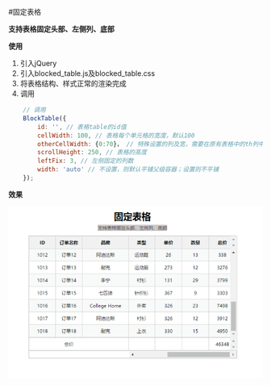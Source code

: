 #固定表格

**支持表格固定头部、左侧列、底部**

**使用**

1. 引入jQuery
2. 引入blocked_table.js及blocked_table.css
3. 将表格结构、样式正常的渲染完成
4. 调用
```javascript
    // 调用
    BlockTable({
        id: '', // 表格table的id值
        cellWidth: 100, // 表格每个单元格的宽度，默认100
        otherCellWidth: {0:70}， // 特殊设置的列及宽，需要在原有表格中的th列中设置宽度
        scrollHeight: 250, // 表格的高度
        leftFix: 3, // 左侧固定的列数
        width: 'auto' // 不设置，则默认平铺父级容器；设置则不平铺
    });
```

**效果**

![效果图](https://raw.githubusercontent.com/ESnail/blockTable/master/demo.gif)